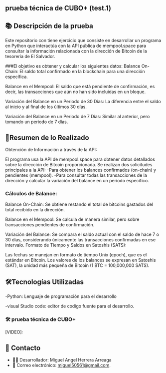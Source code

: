 ## prueba técnica de CUBO+ (test.1)
 
## 📚 Descripción de la prueba 
Este repositorio con tiene ejercicio que  consiste en desarrollar un programa en Python que interactúa con la API pública de mempool.space para consultar la información relacionada con la dirección de Bitcoin de la tesorería de El Salvador. 

###El objetivo es obtener y calcular los siguientes datos:
Balance On-Chain: El saldo total confirmado en la blockchain para una dirección específica.

Balance en el Mempool: El saldo que está pendiente de confirmación, es decir, las transacciones que aún no han sido incluidas en un bloque.

Variación del Balance en un Periodo de 30 Días: La diferencia entre el saldo al inicio y al final de los últimos 30 días.

Variación del Balance en un Periodo de 7 Días: Similar al anterior, pero tomando un periodo de 7 días.

## 🤝Resumen de lo Realizado
Obtención de Información a través de la API:

El programa usa la API de mempool.space para obtener datos detallados sobre la dirección de Bitcoin proporcionada.
Se realizan dos solicitudes principales a la API:
-Para obtener los balances confirmados (on-chain) y pendientes (mempool).
-Para consultar todas las transacciones de la dirección y calcular la variación del balance en un periodo específico.

### Cálculos de Balance:
Balance On-Chain: Se obtiene restando el total de bitcoins gastados del total recibido en la dirección.

Balance en el Mempool: Se calcula de manera similar, pero sobre transacciones pendientes de confirmación.

Variación del Balance: Se compara el saldo actual con el saldo de hace 7 o 30 días, considerando únicamente las transacciones confirmadas en ese intervalo.
Formato de Tiempo y Saldos en Satoshis (SATS):

Las fechas se manejan en formato de tiempo Unix (epoch), que es el estándar en Bitcoin.
Los valores de los balances se expresan en Satoshis (SAT), la unidad más pequeña de Bitcoin (1 BTC = 100,000,000 SATS).


## 🛠️Tecnologías Utilizadas
-Python: Lenguaje de programación para el desarrollo 

-visual Studio code: editor de codigo fuente para el desarrollo.

### 🛠️ prueba técnica de CUBO+

[VIDEO]:


## 📧 Contacto
-  👨‍💻 Desarrollador: Miguel Angel Herrera Arreaga
-  📧 Correo electrónico: miguel50561@gmail.com.
